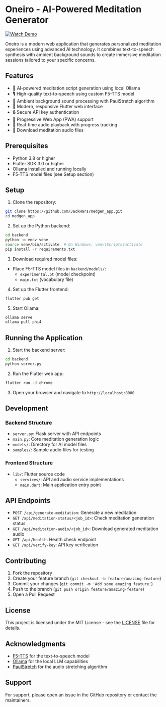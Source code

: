 # Oneiro - AI-Powered Meditation Generator

[![Watch Demo](https://img.shields.io/badge/🎥_Watch_Demo-FF0000?style=for-the-badge&logoColor=white&labelColor=FF0000&color=white&borderRadius=10)](https://vimeo.com/1068975735/a5874b3daa?ts=0&share=copy)

Oneiro is a modern web application that generates personalized meditation experiences using advanced AI technology. It combines text-to-speech synthesis with ambient background sounds to create immersive meditation sessions tailored to your specific concerns.

## Features

- 🤖 AI-powered meditation script generation using local Ollama
- 🎙️ High-quality text-to-speech using custom F5-TTS model
- 🌊 Ambient background sound processing with PaulStretch algorithm
- 🎨 Modern, responsive Flutter web interface
- 🔒 Secure API key authentication
- 📱 Progressive Web App (PWA) support
- 🎵 Real-time audio playback with progress tracking
- 💾 Download meditation audio files

## Prerequisites

- Python 3.8 or higher
- Flutter SDK 3.0 or higher
- Ollama installed and running locally
- F5-TTS model files (see Setup section)

## Setup

1. Clone the repository:
```bash
git clone https://github.com/JackHars/medgen_app.git
cd medgen_app
```

2. Set up the Python backend:
```bash
cd backend
python -m venv venv
source venv/bin/activate  # On Windows: venv\Scripts\activate
pip install -r requirements.txt
```

3. Download required model files:
- Place F5-TTS model files in `backend/models/`:
  - `experimental.pt` (model checkpoint)
  - `main.txt` (vocabulary file)

4. Set up the Flutter frontend:
```bash
flutter pub get
```

5. Start Ollama:
```bash
ollama serve
ollama pull phi4
```

## Running the Application

1. Start the backend server:
```bash
cd backend
python server.py
```

2. Run the Flutter web app:
```bash
flutter run -d chrome
```

3. Open your browser and navigate to `http://localhost:8080`

## Development

### Backend Structure
- `server.py`: Flask server with API endpoints
- `main.py`: Core meditation generation logic
- `models/`: Directory for AI model files
- `samples/`: Sample audio files for testing

### Frontend Structure
- `lib/`: Flutter source code
  - `services/`: API and audio service implementations
  - `main.dart`: Main application entry point

## API Endpoints

- `POST /api/generate-meditation`: Generate a new meditation
- `GET /api/meditation-status/<job_id>`: Check meditation generation status
- `GET /api/meditation-audio/<job_id>`: Download generated meditation audio
- `GET /api/health`: Health check endpoint
- `GET /api/verify-key`: API key verification

## Contributing

1. Fork the repository
2. Create your feature branch (`git checkout -b feature/amazing-feature`)
3. Commit your changes (`git commit -m 'Add some amazing feature'`)
4. Push to the branch (`git push origin feature/amazing-feature`)
5. Open a Pull Request

## License

This project is licensed under the MIT License - see the [LICENSE](LICENSE) file for details.

## Acknowledgments

- [F5-TTS](https://github.com/SWivid/F5-TTS) for the text-to-speech model
- [Ollama](https://ollama.ai/) for the local LLM capabilities
- [PaulStretch](https://github.com/paulnasca/paulstretch_python) for the audio stretching algorithm

## Support

For support, please open an issue in the GitHub repository or contact the maintainers.

